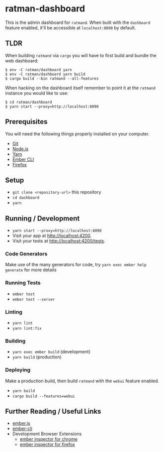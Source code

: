 # ratman-dashboard

This is the admin dashboard for `ratmand`. When built with the
`dashboard` feature enabled, it'll be accessible at `localhost:8090`
by default.

## TLDR

When building `ratmand` via `cargo` you will have to first build and
bundle the web dashboard:

```
$ env -C ratman/dashboard yarn
$ env -C ratman/dashboard yarn build
$ cargo build --bin ratmand --all-features
```

When hacking on the dashboard itself remember to point it at the
`ratmand` instance you would like to use:

```
$ cd ratman/dashboard
$ yarn start --proxy=http://localhost:8090
```

## Prerequisites

You will need the following things properly installed on your computer.

* [Git](https://git-scm.com/)
* [Node.js](https://nodejs.org/)
* [Yarn](https://yarnpkg.com/)
* [Ember CLI](https://cli.emberjs.com/release/)
* [Firefox](https://getfirefox.com/)

## Setup

* `git clone <repository-url>` this repository
* `cd dashboard`
* `yarn`

## Running / Development

* `yarn start --proxy=http://localhost:8090`
* Visit your app at [http://localhost:4200](http://localhost:4200).
* Visit your tests at [http://localhost:4200/tests](http://localhost:4200/tests).

### Code Generators

Make use of the many generators for code, try `yarn exec ember help generate` for more details

### Running Tests

* `ember test`
* `ember test --server`

### Linting

* `yarn lint`
* `yarn lint:fix`

### Building

* `yarn exec ember build` (development)
* `yarn build` (production)

### Deploying

Make a production build, then build `ratmand` with the `webui` feature enabled.

* `yarn build`
* `cargo build --features=webui`

## Further Reading / Useful Links

* [ember.js](https://emberjs.com/)
* [ember-cli](https://cli.emberjs.com/release/)
* Development Browser Extensions
  * [ember inspector for chrome](https://chrome.google.com/webstore/detail/ember-inspector/bmdblncegkenkacieihfhpjfppoconhi)
  * [ember inspector for firefox](https://addons.mozilla.org/en-US/firefox/addon/ember-inspector/)
